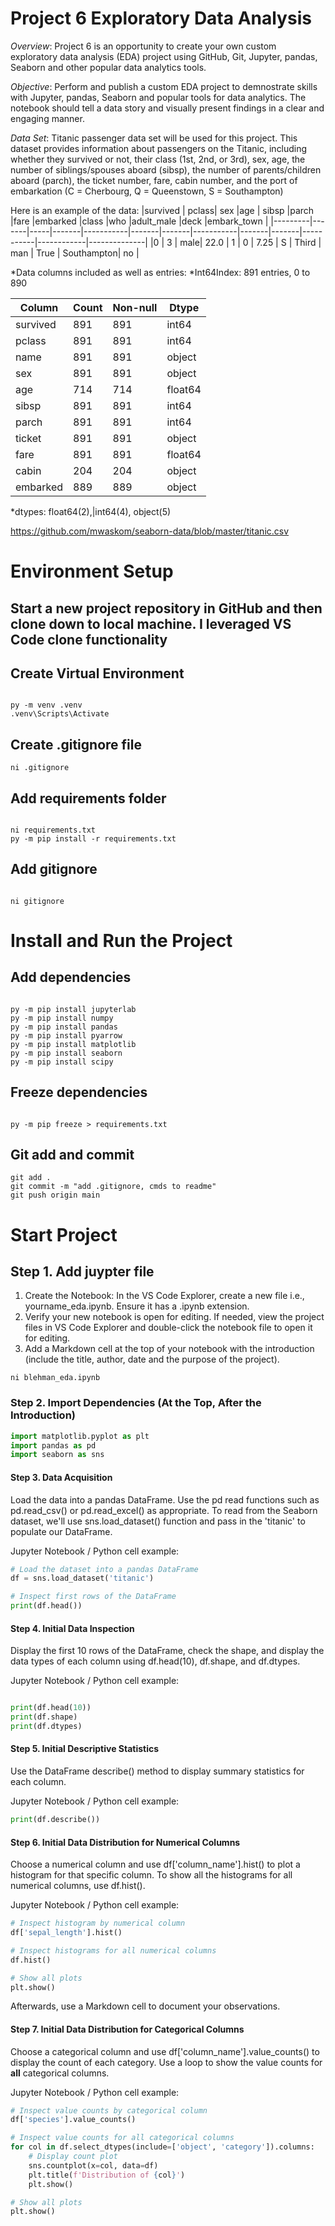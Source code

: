 # Project 6 Exploratory Data Analysis

_Overview_:
Project 6 is an opportunity to create your own custom exploratory data analysis (EDA) project using GitHub, Git, Jupyter, pandas, Seaborn and other popular data analytics tools.

_Objective_:
Perform and publish a custom EDA project to demnostrate skills with Jupyter, pandas, Seaborn and popular tools for data analytics. The notebook should tell a data story and visually present findings in a clear and engaging manner. 

_Data Set_: Titanic passenger data set will be used for this project. This dataset provides information about passengers on the Titanic, including whether they survived or not, their class (1st, 2nd, or 3rd), sex, age, the number of siblings/spouses aboard (sibsp), the number of parents/children aboard (parch), the ticket number, fare, cabin number, and the port of embarkation (C = Cherbourg, Q = Queenstown, S = Southampton)

Here is an example of the data:
|survived |	pclass|	sex	|age    |	sibsp	|parch	|fare	|embarked	|class	|who	|adult_male	|deck	     |embark_town	|
|---------|-------|-----|-------|-----------|-------|-------|-----------|-------|-------|-----------|------------|--------------|
|0	      |   3	  | male| 22.0	| 1         | 0	    | 7.25	| S	        | Third	| man   | True		| Southampton| no	        | 


*Data columns included as well as entries:
*Int64Index: 891 entries, 0 to 890

| Column   | Count | Non-null | Dtype   |
|----------|-------|----------|---------|
| survived | 891   | 891      | int64   |
| pclass   | 891   | 891      | int64   |
| name     | 891   | 891      | object  |
| sex      | 891   | 891      | object  |
| age      | 714   | 714      | float64 |
| sibsp    | 891   | 891      | int64   |
| parch    | 891   | 891      | int64   |
| ticket   | 891   | 891      | object  |
| fare     | 891   | 891      | float64 |
| cabin    | 204   | 204      | object  |
| embarked | 889   | 889      | object  |

*dtypes: float64(2),|int64(4), object(5)


https://github.com/mwaskom/seaborn-data/blob/master/titanic.csv

# Environment Setup 

## Start a new project repository in GitHub and then clone down to local machine. I leveraged VS Code clone functionality

## Create Virtual Environment

```shell

py -m venv .venv
.venv\Scripts\Activate
```

## Create .gitignore file
```shell
ni .gitignore
```

## Add requirements folder

```shell

ni requirements.txt
py -m pip install -r requirements.txt
```

## Add gitignore

```shell

ni gitignore
```

# Install and Run the Project

## Add dependencies

```shell

py -m pip install jupyterlab
py -m pip install numpy
py -m pip install pandas
py -m pip install pyarrow
py -m pip install matplotlib 
py -m pip install seaborn
py -m pip install scipy
```

## Freeze dependencies

```shell

py -m pip freeze > requirements.txt
```

## Git add and commit 

```shell
git add .
git commit -m "add .gitignore, cmds to readme"
git push origin main
```

# Start Project

## Step 1. Add juypter file
1. Create the Notebook: In the VS Code Explorer, create a new file i.e., yourname_eda.ipynb. Ensure it has a .ipynb extension.
2. Verify your new notebook is open for editing. If needed, view the project files in VS Code Explorer and double-click the notebook file to open it for editing.
3. Add a Markdown cell at the top of your notebook with the introduction (include the title, author, date and the purpose of the project).

```shell
ni blehman_eda.ipynb
```

### Step 2. Import Dependencies (At the Top, After the Introduction)

```python
import matplotlib.pyplot as plt
import pandas as pd
import seaborn as sns
```

#### Step 3. Data Acquisition

Load the data into a pandas DataFrame.
Use the pd read functions such as pd.read_csv() or pd.read_excel() as appropriate.
To read from the Seaborn dataset, we'll use sns.load_dataset() function and pass in the 'titanic' to populate our DataFrame.

Jupyter Notebook / Python cell example:

```python
# Load the dataset into a pandas DataFrame 
df = sns.load_dataset('titanic')

# Inspect first rows of the DataFrame
print(df.head())
```

#### Step 4. Initial Data Inspection

Display the first 10 rows of the DataFrame, check the shape, and display the data types of each column using df.head(10), df.shape, and df.dtypes.

Jupyter Notebook / Python cell example:

```python

print(df.head(10))
print(df.shape)
print(df.dtypes)
```
#### Step 5. Initial Descriptive Statistics

Use the DataFrame describe() method to display summary statistics for each column.

Jupyter Notebook / Python cell example:

```python
print(df.describe())
```

#### Step 6. Initial Data Distribution for Numerical Columns

Choose a numerical column and use df['column_name'].hist() to plot a histogram for that specific column.
To show all the histograms for all numerical columns, use df.hist().

Jupyter Notebook / Python cell example:

```python
# Inspect histogram by numerical column
df['sepal_length'].hist()

# Inspect histograms for all numerical columns
df.hist()

# Show all plots
plt.show()
```
Afterwards, use a Markdown cell to document your observations.

#### Step 7. Initial Data Distribution for Categorical Columns

Choose a categorical column and use df['column_name'].value_counts() to display the count of each category.
Use a loop to show the value counts for **all** categorical columns.

Jupyter Notebook / Python cell example:

```python
# Inspect value counts by categorical column
df['species'].value_counts()

# Inspect value counts for all categorical columns
for col in df.select_dtypes(include=['object', 'category']).columns:
    # Display count plot
    sns.countplot(x=col, data=df)
    plt.title(f'Distribution of {col}')
    plt.show()

# Show all plots
plt.show()